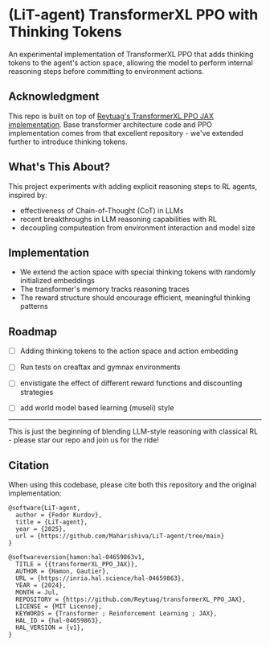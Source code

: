 # (LiT-agent) TransformerXL PPO with Thinking Tokens

An experimental implementation of TransformerXL PPO that adds thinking tokens to the agent's action space, allowing the model to perform internal reasoning steps before committing to environment actions.

## Acknowledgment

This repo is built on top of [Reytuag's TransformerXL PPO JAX implementation](https://github.com/Reytuag/transformerXL_PPO_JAX). Base transformer architecture code and PPO implementation comes from that excellent repository - we've extended further to introduce thinking tokens.

## What's This About?

This project experiments with adding explicit reasoning steps to RL agents, inspired by:
- effectiveness of Chain-of-Thought (CoT) in LLMs
- recent breakthroughs in LLM reasoning capabilities with RL
- decoupling computeation from environment interaction and model size

## Implementation

- We extend the action space with special thinking tokens with randomly initialized embeddings
- The transformer's memory tracks reasoning traces
- The reward structure should encourage efficient, meaningful thinking patterns

## Roadmap

- [ ] Adding thinking tokens to the action space and action embedding
- [ ] Run tests on creaftax and gymnax environments
- [ ] envistigate the effect of different reward functions and discounting strategies
- [ ] add world model based learning (museli) style



---

This is just the beginning of blending LLM-style reasoning with classical RL - please star our repo and join us for the ride!

## Citation

When using this codebase, please cite both this repository and the original implementation:

```
@software{LiT-agent,
  author = {Fedor Kurdov},
  title = {LiT-agent},
  year = {2025},
  url = {https://github.com/Maharishiva/LiT-agent/tree/main}
}

@softwareversion{hamon:hal-04659863v1,
  TITLE = {{transformerXL_PPO_JAX}},
  AUTHOR = {Hamon, Gautier},
  URL = {https://inria.hal.science/hal-04659863},
  YEAR = {2024},
  MONTH = Jul,
  REPOSITORY = {https://github.com/Reytuag/transformerXL_PPO_JAX},
  LICENSE = {MIT License},
  KEYWORDS = {Transformer ; Reinforcement Learning ; JAX},
  HAL_ID = {hal-04659863},
  HAL_VERSION = {v1},
}
``` 
